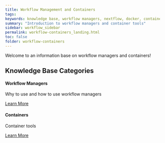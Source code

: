```yaml
---
title: Workflow Management and Containers
tags: 
keywords: knowledge base, workflow managers, nextflow, docker, containers
summary: "Introduction to workflow managers and container tools"
sidebar: workflow_sidebar
permalink: workflow-containers_landing.html
toc: false
folder: workflow-containers
---
```


Welcome to an information base on workflow managers and containers!

<div class="row">
         <div class="col-lg-12">
             <h2 class="page-header">Knowledge Base Categories</h2>
         </div>
         <div class="col-md-6 col-sm-6">
             <div class="panel panel-default text-center">
                 <div class="panel-heading">
                     <span class="fa-stack fa-5x">
                           <i class="fa fa-circle fa-stack-2x text-primary"></i>
                           <i class="fa fa-map-signs fa-stack-1x fa-inverse"></i>
                     </span>
                 </div>
                 <div class="panel-body">
                     <h4>Workflow Managers</h4>
                     <p>Why to use and how to use workflow managers</p>
                     <a href="workflows.html" class="btn btn-primary">Learn More</a>
                 </div>
             </div>
         </div>
         <div class="col-md-6 col-sm-6">
             <div class="panel panel-default text-center">
                 <div class="panel-heading">
                     <span class="fa-stack fa-5x">
                           <i class="fa fa-circle fa-stack-2x text-primary"></i>
                           <i class="fa fa-server fa-stack-1x fa-inverse"></i>
                     </span>
                 </div>
                 <div class="panel-body">
                     <h4>Containers</h4>
                     <p>Container tools</p>
                     <a href="containers.html" class="btn btn-primary">Learn More</a>
                 </div>
             </div>
         </div>
         
</div>

